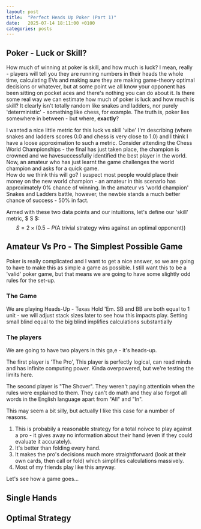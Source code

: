 ```yaml
---
layout: post
title:  "Perfect Heads Up Poker (Part 1)"
date:   2025-07-14 18:11:00 +0100
categories: posts
---
```


## Poker - Luck or Skill?
 
How much of winning at poker is skill, and how much is luck? 
I mean, really - players will tell you they are running numbers in their heads the whole time, calculating EVs and making sure they are making game-theory optimal decisions or whatever, but at some point we all know your opponent has been sitting on pocket aces and there's nothing you can do about it.
Is there some real way we can estimate how much of poker is luck and how much is skill?
It clearly isn't totally random like snakes and ladders, nor purely 'deterministic' - something like chess, for example.
The truth is, poker lies somewhere in between - but where, **exactly**?


I wanted a nice little metric for this luck vs skill 'vibe' I'm describing (where snakes and ladders scores 0.0 and chess is very close to 1.0) and I think I have a loose approximation to such a metric.
Consider attending the Chess World Championships - the final has just taken place, the champion is crowned and we havesuccessfully identified the best player in the world.  
Now, an amateur who has just learnt the game challenges the world champion and asks for a quick game.  
How do we think this will go?
I suspect most people would place their money on the new world champion - an amateur in this scenario has approximately 0% chance of winning.
In the amateur vs 'world champion' Snakes and Ladders battle, however, the newbie stands a much better chance of success - 50% in fact.


Armed with these two data points and our intuitions, let's define our 'skill' metric, $ S $:
$$
S = 2 \times ( 0.5 - P(\text{A trivial strategy wins against an optimal opponent}) )
$$


## Amateur Vs Pro - The Simplest Possible Game
Poker is really complicated and I want to get a nice answer, so we are going to have to make this as simple a game as possible.  I still want this to be a 'valid' poker game, but that means we are going to have some slightly odd rules for the set-up.

### The Game
We are playing Heads-Up - Texas Hold 'Em.  SB and BB are both equal to 1 unit - we will adjust stack sizes later to see how this impacts play.  Setting small blind equal to the big blind implifies calculations substantially

### The players
We are going to have two players in this ga,e - it's heads-up.

The first player is 'The Pro',  This player is perfectly logical, can read minds and has infinite computing power.  Kinda overpowered, but we're testing the limits here.

The second player is "The Shover". They weren't paying attentioin when the rules were explained to them.  They can't do math and they also forgot all words in the English language apart from "All" and "In".

This may seem a bit silly, but actually I like this case for a number of reasons.
1. This is probabily a reasonable strategy for a total noivce to play against a pro - it gives away no information about their hand (even if they could evaluate it accurately).
2. It's better than folding every hand.
3. It makes the pro's decisions much more straightforward (look at their own cards, then call or fold) which simplifies calculations massively.
4. Most of my friends play like this anyway.

Let's see how a game goes...

## Single Hands

## Optimal Strategy








